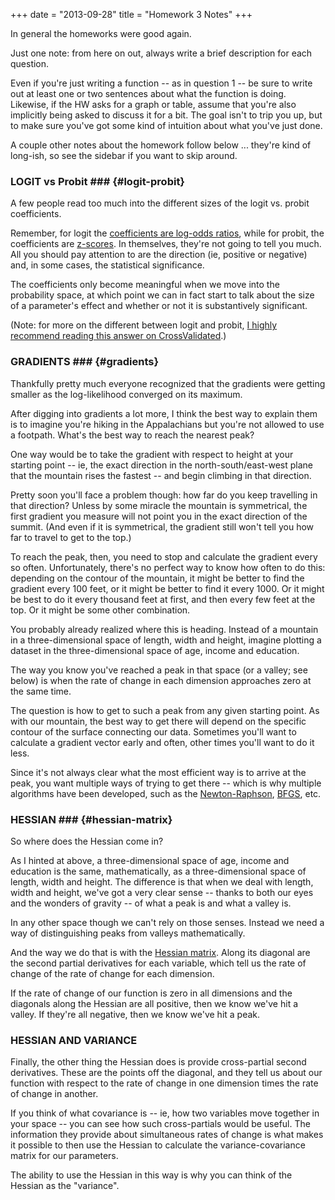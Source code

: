 +++
date = "2013-09-28"
title = "Homework 3 Notes"
+++

In general the homeworks were good again. 

Just one note: from here on out, always write a brief description for each question. 

Even if you're just writing a function -- as in question 1 -- be sure to write out at least one or two sentences about what the function is doing. Likewise, if the HW asks for a graph or table, assume that you're also implicitly being asked to discuss it for a bit. The goal isn't to trip you up, but to make sure you've got some kind of intuition about what you've just done. 

A couple other notes about the homework follow below ... they're kind of long-ish, so see the sidebar if you want to skip around.


### LOGIT vs Probit ### {#logit-probit}

A few people read too much into the different sizes of the logit vs. probit coefficients. 

Remember, for logit the [coefficients are log-odds ratios](http://en.wikipedia.org/wiki/Odds_ratio#Role_in_logistic_regression), while for probit, the coefficients are [z-scores](http://en.wikipedia.org/wiki/Standard_score). In themselves, they're not going to tell you much. All you should pay attention to are the direction (ie, positive or negative) and, in some cases, the statistical significance.

The coefficients only become meaningful when we move into the probability space, at which point we can in fact start to talk about the size of a parameter's effect and whether or not it is substantively significant.

(Note: for more on the different between logit and probit, [I highly recommend reading this answer on CrossValidated](http://stats.stackexchange.com/a/30909).)


### GRADIENTS ### {#gradients}

Thankfully pretty much everyone recognized that the gradients were getting smaller as the log-likelihood converged on its maximum.

After digging into gradients a lot more, I think the best way to explain them is to imagine you're hiking in the Appalachians but you're not allowed to use a footpath. What's the best way to reach the nearest peak? 

One way would be to take the gradient with respect to height at your starting point -- ie, the exact direction in the north-south/east-west plane that the mountain rises the fastest -- and begin climbing in that direction.  

Pretty soon you'll face a problem though: how far do you keep travelling in that direction? Unless by some miracle the mountain is symmetrical, the first gradient you measure will not point you in the exact direction of the summit. (And even if it is symmetrical, the gradient still won't tell you how far to travel to get to the top.)

To reach the peak, then, you need to stop and calculate the gradient every so often. Unfortunately, there's no perfect way to know how often to do this: depending on the contour of the mountain, it might be better to find the gradient every 100 feet, or it might be better to find it every 1000. Or it might be best to do it every thousand feet at first, and then every few feet at the top. Or it might be some other combination. 

You probably already realized where this is heading. Instead of a mountain in a three-dimensional space of length, width and height, imagine plotting a dataset in the three-dimensional space of age, income and education. 

The way you know you've reached a peak in that space (or a valley; see below) is when the rate of change in each dimension approaches zero at the same time. 

The question is how to get to such a peak from any given starting point. As with our mountain, the best way to get there will depend on the specific contour of the surface connecting our data. Sometimes you'll want to calculate a gradient vector early and often, other times you'll want to do it less. 

Since it's not always clear what the most efficient way is to arrive at the peak, you want multiple ways of trying to get there -- which is why multiple algorithms have been developed, such as the [Newton-Raphson](https://en.wikipedia.org/wiki/Newton's_method), [BFGS](http://en.wikipedia.org/wiki/Broyden%E2%80%93Fletcher%E2%80%93Goldfarb%E2%80%93Shanno_algorithm), etc.


### HESSIAN ### {#hessian-matrix}

So where does the Hessian come in? 

As I hinted at above, a three-dimensional space of age, income and education is the same, mathematically, as a three-dimensional space of length, width and height. The difference is that when we deal with length, width and height, we've got a very clear sense -- thanks to both our eyes and the wonders of gravity -- of what a peak is and what a valley is. 

In any other space though we can't rely on those senses. Instead we need a way of distinguishing peaks from valleys mathematically.

And the way we do that is with the [Hessian matrix](http://en.wikipedia.org/wiki/Hessian_matrix). Along its diagonal are the second partial derivatives for each variable, which tell us the rate of change of the rate of change for each dimension. 

If the rate of change of our function is zero in all dimensions and the diagonals along the Hessian are all positive, then we know we've hit a valley. If they're all negative, then we know we've hit a peak. 



### HESSIAN AND VARIANCE

Finally, the other thing the Hessian does is provide cross-partial second derivatives. These are the points off the diagonal, and they tell us about our function with respect to the rate of change in one dimension times the rate of change in another. 

If you think of what covariance is -- ie, how two variables move together in your space -- you can see how such cross-partials would be useful. The information they provide about simultaneous rates of change is what makes it possible to then use the Hessian to calculate the variance-covariance matrix for our parameters. 

The ability to use the Hessian in this way is why you can think of the Hessian as the "variance". 
